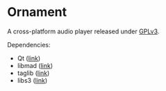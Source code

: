 Ornament
========

A cross-platform audio player released under [GPLv3](http://www.gnu.org/licenses/gpl-3.0.txt).

Dependencies:

* Qt ([link](http://qt.nokia.com/))
* libmad ([link](http://www.underbit.com/products/mad/))
* taglib ([link](http://developer.kde.org/~wheeler/taglib.html))
* libs3 ([link](http://libs3.ischo.com/index.html))

